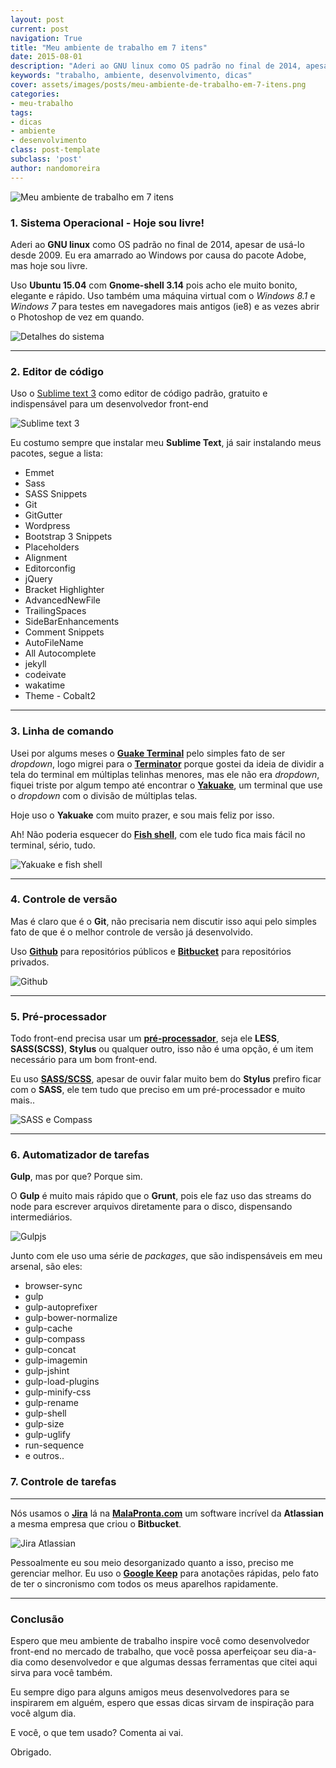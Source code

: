 ```yaml
---
layout: post
current: post
navigation: True
title: "Meu ambiente de trabalho em 7 itens"
date: 2015-08-01
description: "Aderi ao GNU linux como OS padrão no final de 2014, apesar de usá-lo desde 2009."
keywords: "trabalho, ambiente, desenvolvimento, dicas"
cover: assets/images/posts/meu-ambiente-de-trabalho-em-7-itens.png
categories:
- meu-trabalho
tags:
- dicas
- ambiente
- desenvolvimento
class: post-template
subclass: 'post'
author: nandomoreira
---
```


![Meu ambiente de trabalho em 7 itens](/assets/images/posts/meu-ambiente-de-trabalho-em-7-itens.png)

### 1. Sistema Operacional - Hoje sou livre!

Aderi ao **GNU linux** como OS padrão no final de 2014, apesar de usá-lo desde 2009.  Eu era amarrado ao Windows por causa do pacote Adobe, mas hoje sou livre.

Uso **Ubuntu 15.04** com **Gnome-shell 3.14** pois acho ele muito bonito, elegante e rápido. Uso também uma máquina virtual com o *Windows 8.1* e *Windows 7* para testes em navegadores mais antigos (ie8) e as vezes abrir o Photoshop de vez em quando.

![Detalhes do sistema](/assets/images/posts/meu-ambiente-de-trabalho-detalhes-do-sistema.png)

***

### 2. Editor de código

Uso o [Sublime text 3](http://www.sublimetext.com/3) como editor de código padrão, gratuito e indispensável para um desenvolvedor front-end

![Sublime text 3](/assets/images/posts/meu-ambiente-sublime-text-3.png)

Eu costumo sempre que instalar meu **Sublime Text**, já sair instalando meus pacotes, segue a lista:

  - Emmet
  - Sass
  - SASS Snippets
  - Git
  - GitGutter
  - Wordpress
  - Bootstrap 3 Snippets
  - Placeholders
  - Alignment
  - Editorconfig
  - jQuery
  - Bracket Highlighter
  - AdvancedNewFile
  - TrailingSpaces
  - SideBarEnhancements
  - Comment Snippets
  - AutoFileName
  - All Autocomplete
  - jekyll
  - codeivate
  - wakatime
  - Theme - Cobalt2

***

### 3. Linha de comando

Usei por algums meses o **[Guake Terminal](http://guake.org/)** pelo simples fato de ser *dropdown*, logo migrei para o **[Terminator](http://gnometerminator.blogspot.com.br/p/introduction.html)** porque gostei da ideia de dividir a tela do terminal em múltiplas telinhas menores, mas ele não era *dropdown*, fiquei triste por algum tempo até encontrar o **[Yakuake](http://kde-apps.org/content/show.php?content=29153)**, um terminal que use o *dropdown* com o divisão de múltiplas telas.

Hoje uso o **Yakuake** com muito prazer, e sou mais feliz por isso.

Ah! Não poderia esquecer do **[Fish shell](http://fishshell.com/)**, com ele tudo fica mais fácil no terminal, sério, tudo.

![Yakuake e fish shell](/assets/images/posts/meu-ambiente-linha-de-comando-yakuake-fish-shell.png)

***

### 4. Controle de versão

Mas é claro que é o **Git**, não precisaria nem discutir isso aqui pelo simples fato de que é o melhor controle de versão já desenvolvido.

Uso **[Github](http://github.com/nandomoreirame)** para repositórios públicos e **[Bitbucket](https://bitbucket.org/)** para repositórios privados.

![Github](/assets/images/posts/meu-ambiente-github.jpg)

***

### 5. Pré-processador

Todo front-end precisa usar um **[pré-processador](https://goo.gl/G79yVN)**, seja ele **LESS**, **SASS(SCSS)**, **Stylus** ou qualquer outro, isso não é uma opção, é um item necessário para um bom front-end.

Eu uso **[SASS/SCSS](http://sass-lang.com/)**, apesar de ouvir falar muito bem do **Stylus** prefiro ficar com o **SASS**, ele tem tudo que preciso em um pré-processador e muito mais..

![SASS e Compass](/assets/images/posts/meu-ambiente-sass-compass.jpg)

***

### 6. Automatizador de tarefas

**Gulp**, mas por que? Porque sim.

O **Gulp** é muito mais rápido que o **Grunt**, pois ele faz uso das streams do node para escrever arquivos diretamente para o disco, dispensando intermediários.

![Gulpjs](/assets/images/posts/eu-ambiente-gulpjs.png)

Junto com ele uso uma série de *packages*, que são indispensáveis em meu arsenal, são eles:

  - browser-sync
  - gulp
  - gulp-autoprefixer
  - gulp-bower-normalize
  - gulp-cache
  - gulp-compass
  - gulp-concat
  - gulp-imagemin
  - gulp-jshint
  - gulp-load-plugins
  - gulp-minify-css
  - gulp-rename
  - gulp-shell
  - gulp-size
  - gulp-uglify
  - run-sequence
  - e outros..

### 7. Controle de tarefas

***

Nós usamos o **[Jira](https://www.atlassian.com/software/jira)** lá na **[MalaPronta.com](http://www.malapronta.com.br)** um software incrível da **Atlassian** a mesma empresa que criou o **Bitbucket**.

![Jira Atlassian](/assets/images/posts/meu-ambiente-jira.png)

Pessoalmente eu sou meio desorganizado quanto a isso, preciso me gerenciar melhor. Eu uso o **[Google Keep](https://keep.google.com/)** para anotações rápidas, pelo fato de ter o sincronismo com todos os meus aparelhos rapidamente.

***

### Conclusão

Espero que meu ambiente de trabalho inspire você como desenvolvedor front-end no mercado de trabalho, que vocẽ possa aperfeiçoar seu dia-a-dia como desenvolvedor e que algumas dessas ferramentas que citei aqui sirva para você também.

Eu sempre digo para alguns amigos meus desenvolvedores para se inspirarem em alguém, espero que essas dicas sirvam de inspiração para você algum dia.

E você, o que tem usado? Comenta ai vai.

Obrigado.
